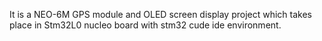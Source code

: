It is a NEO-6M GPS module and OLED screen display project which takes place in Stm32L0 nucleo board with stm32 cude ide environment.
